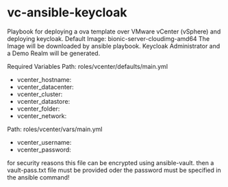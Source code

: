 # vc-ansible-keycloak

Playbook for deploying a ova template over VMware vCenter (vSphere) and deploying keycloak.
Default Image: bionic-server-cloudimg-amd64
The Image will be downloaded by ansible playbook. Keycloak Administrator and a Demo Realm will be generated.

Required Variables
Path: roles/vcenter/defaults/main.yml

* vcenter_hostname:
* vcenter_datacenter:
* vcenter_cluster:
* vcenter_datastore:
* vcenter_folder:
* vcenter_network:

Path: roles/vcenter/vars/main.yml

* vcenter_username:
* vcenter_password:

for security reasons this file can be encrypted using ansible-vault. then a vault-pass.txt file must be provided oder the password must be specified in the ansible command!
